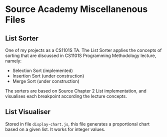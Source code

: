 # Source Academy Miscellanenous Files

## List Sorter
One of my projects as a CS1101S TA. The List Sorter applies the concepts of sorting that are discussed in CS1101S Programming Methodology lecture, namely:
- Selection Sort (implemented)
- Insertion Sort (under construction)
- Merge Sort (under construction)

The sorters are based on Source Chapter 2 List implementation, and visualises each breakpoint according the lecture concepts.

## List Visualiser
Stored in file `display-chart.js`, this file generates a proportional chart based on a given list. It works for integer values.